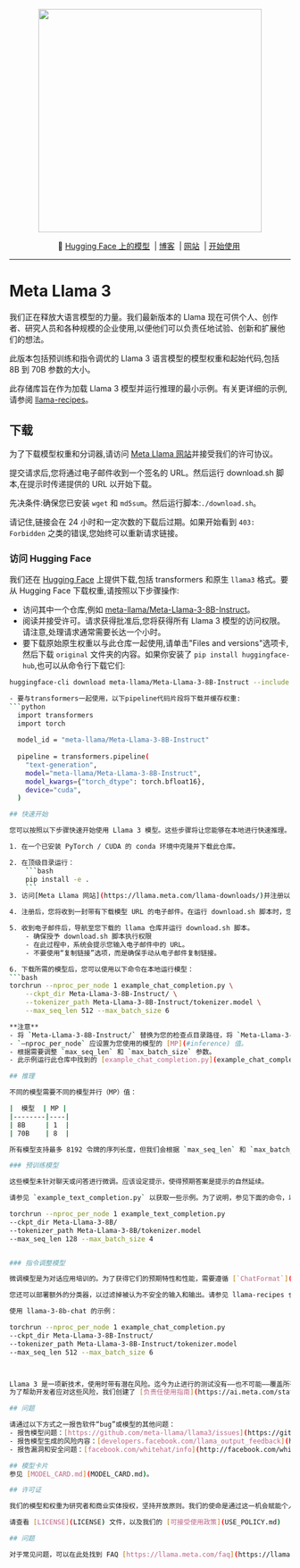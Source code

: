 <p align="center">
  <img src="https://github.com/meta-llama/llama3/blob/main/Llama3_Repo.jpeg" width="400"/>
</p>

<p align="center">
        🤗 <a href="https://huggingface.co/meta-Llama"> Hugging Face 上的模型</a>&nbsp | <a href="https://ai.meta.com/blog/"> 博客</a>&nbsp |  <a href="https://llama.meta.com/">网站</a>&nbsp | <a href="https://llama.meta.com/get-started/">开始使用</a>&nbsp
<br>

---


# Meta Llama 3

我们正在释放大语言模型的力量。我们最新版本的 Llama 现在可供个人、创作者、研究人员和各种规模的企业使用,以便他们可以负责任地试验、创新和扩展他们的想法。

此版本包括预训练和指令调优的 Llama 3 语言模型的模型权重和起始代码,包括 8B 到 70B 参数的大小。

此存储库旨在作为加载 Llama 3 模型并运行推理的最小示例。有关更详细的示例,请参阅 [llama-recipes](https://github.com/facebookresearch/llama-recipes/)。

## 下载 

为了下载模型权重和分词器,请访问 [Meta Llama 网站](https://llama.meta.com/llama-downloads/)并接受我们的许可协议。

提交请求后,您将通过电子邮件收到一个签名的 URL。然后运行 download.sh 脚本,在提示时传递提供的 URL 以开始下载。

先决条件:确保您已安装 `wget` 和 `md5sum`。然后运行脚本:`./download.sh`。

请记住,链接会在 24 小时和一定次数的下载后过期。如果开始看到 `403: Forbidden` 之类的错误,您始终可以重新请求链接。

### 访问 Hugging Face

我们还在 [Hugging Face](https://huggingface.co/meta-llama) 上提供下载,包括 transformers 和原生 `llama3` 格式。要从 Hugging Face 下载权重,请按照以下步骤操作:

- 访问其中一个仓库,例如 [meta-llama/Meta-Llama-3-8B-Instruct](https://huggingface.co/meta-llama/Meta-Llama-3-8B-Instruct)。
- 阅读并接受许可。请求获得批准后,您将获得所有 Llama 3 模型的访问权限。请注意,处理请求通常需要长达一个小时。
- 要下载原始原生权重以与此仓库一起使用,请单击"Files and versions"选项卡,然后下载 `original` 文件夹的内容。如果你安装了 `pip install huggingface-hub`,也可以从命令行下载它们:

```bash
huggingface-cli download meta-llama/Meta-Llama-3-8B-Instruct --include "original/*" --local-dir meta-llama/Meta-Llama-3-8B-Instruct

- 要与transformers一起使用，以下pipeline代码片段将下载并缓存权重:
```python
  import transformers
  import torch
  
  model_id = "meta-llama/Meta-Llama-3-8B-Instruct"
  
  pipeline = transformers.pipeline(
    "text-generation", 
    model="meta-llama/Meta-Llama-3-8B-Instruct",
    model_kwargs={"torch_dtype": torch.bfloat16},
    device="cuda",
  )

## 快速开始

您可以按照以下步骤快速开始使用 Llama 3 模型。这些步骤将让您能够在本地进行快速推理。更多示例，请查看[Llama 配方仓库](https://github.com/facebookresearch/llama-recipes)。

1. 在一个已安装 PyTorch / CUDA 的 conda 环境中克隆并下载此仓库。

2. 在顶级目录运行：
    ```bash
    pip install -e .
    ```
3. 访问[Meta Llama 网站](https://llama.meta.com/llama-downloads/)并注册以下载模型。

4. 注册后，您将收到一封带有下载模型 URL 的电子邮件。在运行 download.sh 脚本时，您将需要此 URL。

5. 收到电子邮件后，导航至您下载的 llama 仓库并运行 download.sh 脚本。
    - 确保授予 download.sh 脚本执行权限
    - 在此过程中，系统会提示您输入电子邮件中的 URL。
    - 不要使用“复制链接”选项，而是确保手动从电子邮件复制链接。

6. 下载所需的模型后，您可以使用以下命令在本地运行模型：
```bash
torchrun --nproc_per_node 1 example_chat_completion.py \
    --ckpt_dir Meta-Llama-3-8B-Instruct/ \
    --tokenizer_path Meta-Llama-3-8B-Instruct/tokenizer.model \
    --max_seq_len 512 --max_batch_size 6

**注意**
- 将 `Meta-Llama-3-8B-Instruct/` 替换为您的检查点目录路径，将 `Meta-Llama-3-8B-Instruct/tokenizer.model` 替换为您的分词器模型路径。
- `–nproc_per_node` 应设置为您使用的模型的 [MP](#inference) 值。
- 根据需要调整 `max_seq_len` 和 `max_batch_size` 参数。
- 此示例运行此仓库中找到的 [example_chat_completion.py](example_chat_completion.py)，但您可以更改为不同的 .py 文件。

## 推理

不同的模型需要不同的模型并行（MP）值：

|  模型  | MP |
|--------|----|
| 8B     | 1  |
| 70B    | 8  |

所有模型支持最多 8192 令牌的序列长度，但我们会根据 `max_seq_len` 和 `max_batch_size` 的值预分配缓存。因此，请根据您的硬件设置这些值。

### 预训练模型

这些模型未针对聊天或问答进行微调。应该设定提示，使得预期答案是提示的自然延续。

请参见 `example_text_completion.py` 以获取一些示例。为了说明，参见下面的命令，以使用 llama-3-8b 模型运行它（`nproc_per_node` 需要设置为 `MP` 值）：

torchrun --nproc_per_node 1 example_text_completion.py
--ckpt_dir Meta-Llama-3-8B/
--tokenizer_path Meta-Llama-3-8B/tokenizer.model
--max_seq_len 128 --max_batch_size 4


### 指令调整模型

微调模型是为对话应用培训的。为了获得它们的预期特性和性能，需要遵循 [`ChatFormat`](https://github.com/meta-llama/llama3/blob/main/llama/tokenizer.py#L202) 中定义的特定格式：提示以特殊令牌 `<|begin_of_text|>` 开始，之后跟随一个或多个消息。每条消息以标签 `<|start_header_id|>` 开始，角色为 `system`、`user` 或 `assistant`，并以标签 `<|end_header_id|>` 结束。在双换行 `\n\n` 之后，消息的内容随之而来。每条消息的结尾由 `<|eot_id|>` 令牌标记。

您还可以部署额外的分类器，以过滤掉被认为不安全的输入和输出。请参见 llama-recipes 仓库中的 [一个示例](https://github.com/meta-llama/llama-recipes/blob/main/recipes/inference/local_inference/inference.py)，了解如何在您的推理代码的输入和输出中添加安全检查器。

使用 llama-3-8b-chat 的示例：

torchrun --nproc_per_node 1 example_chat_completion.py
--ckpt_dir Meta-Llama-3-8B-Instruct/
--tokenizer_path Meta-Llama-3-8B-Instruct/tokenizer.model
--max_seq_len 512 --max_batch_size 6



Llama 3 是一项新技术，使用时带有潜在风险。迄今为止进行的测试没有——也不可能——覆盖所有情况。
为了帮助开发者应对这些风险，我们创建了 [负责任使用指南](https://ai.meta.com/static-resource/responsible-use-guide/)。

## 问题

请通过以下方式之一报告软件“bug”或模型的其他问题：
- 报告模型问题：[https://github.com/meta-llama/llama3/issues](https://github.com/meta-llama/llama3/issues)
- 报告模型生成的风险内容：[developers.facebook.com/llama_output_feedback](http://developers.facebook.com/llama_output_feedback)
- 报告漏洞和安全问题：[facebook.com/whitehat/info](http://facebook.com/whitehat/info)

## 模型卡片
参见 [MODEL_CARD.md](MODEL_CARD.md)。

## 许可证

我们的模型和权重为研究者和商业实体授权，坚持开放原则。我们的使命是通过这一机会赋能个人和行业，同时促进发现和道德 AI 进步的环境。

请查看 [LICENSE](LICENSE) 文件，以及我们的 [可接受使用政策](USE_POLICY.md)

## 问题

对于常见问题，可以在此处找到 FAQ [https://llama.meta.com/faq](https://llama.meta.com/faq)，随着新问题的出现，这将不断更新。